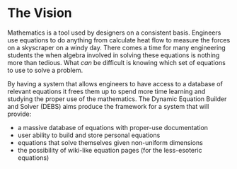 # The Vision

Mathematics is a tool used by designers on a consistent
basis. Engineers use equations to do anything from
calculate heat flow to measure the forces on a skyscraper
on a windy day. There comes a time for many engineering
students the when algebra involved in solving these equations
is nothing more than tedious. What *can* be difficult is knowing
which set of equations to use to solve a problem.

By having a system that allows engineers to have access to
a database of relevant equations it frees them up
to spend more time learning and studying the proper
use of the mathematics. The Dynamic Equation Builder
and Solver (DEBS) aims produce the framework for
a system that will provide:

* a massive database of equations with proper-use documentation
* user ability to build and store personal equations
* equations that solve themselves given non-uniform dimensions
* the possibility of wiki-like equation pages (for the less-esoteric equations)
